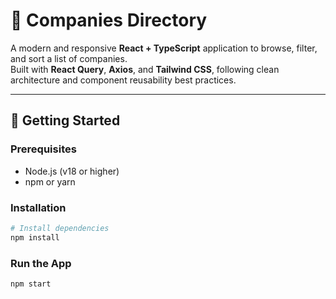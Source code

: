 # 🏢 Companies Directory

A modern and responsive **React + TypeScript** application to browse, filter, and sort a list of companies.  
Built with **React Query**, **Axios**, and **Tailwind CSS**, following clean architecture and component reusability best practices.

---

## 🚀 Getting Started

### Prerequisites

- Node.js (v18 or higher)
- npm or yarn

### Installation

```bash
# Install dependencies
npm install
```

### Run the App

```bash
npm start
```
